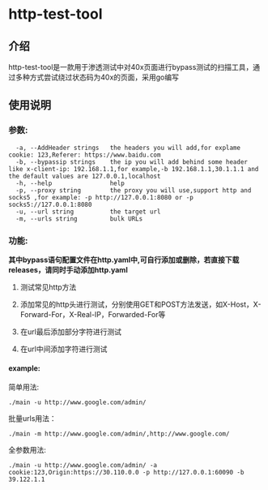 #                                 http-test-tool

## 介绍

http-test-tool是一款用于渗透测试中对40x页面进行bypass测试的扫描工具，通过多种方式尝试绕过状态码为40x的页面，采用go编写

## 使用说明

### 参数:

```
  -a, --AddHeader strings   the headers you will add,for explame cookie: 123,Referer: https://www.baidu.com
  -b, --bypassip strings    the ip you will add behind some header like x-client-ip: 192.168.1.1,for example,-b 192.168.1.1,30.1.1.1 and the default values are 127.0.0.1,localhost
  -h, --help                help 
  -p, --proxy string        the proxy you will use,support http and socks5 ,for example: -p http://127.0.0.1:8080 or -p socks5://127.0.0.1:8080
  -u, --url string          the target url
  -m, --urls string         bulk URLs
```



### 功能:

**其中bypass语句配置文件在http.yaml中,可自行添加或删除，若直接下载releases，请同时手动添加http.yaml**

1. 测试常见http方法

2. 添加常见的http头进行测试，分别使用GET和POST方法发送，如X-Host，X-Forward-For，X-Real-IP，Forwarded-For等

3. 在url最后添加部分字符进行测试

4. 在url中间添加字符进行测试

#### example:

简单用法:

```
./main -u http://www.google.com/admin/
```
批量urls用法：
```
./main -m http://www.google.com/admin/,http://www.google.com/
```

全参数用法:

```
./main -u http://www.google.com/admin/ -a cookie:123,Origin:https://30.110.0.0 -p http://127.0.0.1:60090 -b 39.122.1.1
```



